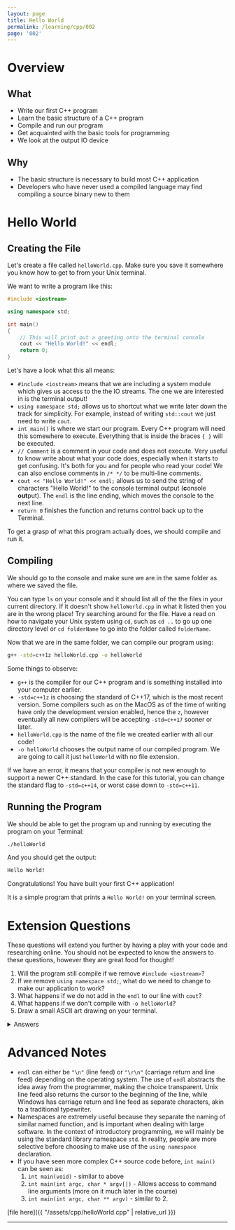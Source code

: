 ```yaml
---
layout: page
title: Hello World
permalink: /learning/cpp/002
page: '002'
---
```


# Overview
## What
- Write our first C++ program
- Learn the basic structure of a C++ program
- Compile and run our program
- Get acquainted with the basic tools for programming
- We look at the output IO device

## Why
- The basic structure is necessary to build most C++ application
- Developers who have never used a compiled language may find compiling a source binary new to them

# Hello World
## Creating the File
Let's create a file called `helloWorld.cpp`. Make sure you save it somewhere you know how to get to from your Unix terminal.

We want to write a program like this:

```cpp
#include <iostream>

using namespace std;

int main()
{
    // This will print out a greeting onto the terminal console
    cout << "Hello World!" << endl;
    return 0;
}
```

Let's have a look what this all means:

- `#include <iostream>` means that we are including a system module which gives us access to the the IO streams. The one we are interested in is the terminal output!
- `using namespace std;` allows us to shortcut what we write later down the track for simplicity. For example, instead of writing `std::cout` we just need to write `cout`.
- `int main()` is where we start our program. Every C++ program will need this somewhere to execute. Everything that is inside the braces `{ }` will be executed.
- `// Comment` is a comment in your code and does not execute. Very useful to know write about what your code does, especially when it starts to get confusing. It's both for you and for people who read your code! We can also enclose comments in `/* */` to be multi-line comments.
- `cout << "Hello World!" << endl;` allows us to send the string of characters "Hello World!" to the console terminal output (**c**onsole **out**put). The `endl` is the line ending, which moves the console to the next line.
- `return 0` finishes the function and returns control back up to the Terminal.

To get a grasp of what this program actually does, we should compile and run it.

## Compiling
We should go to the console and make sure we are in the same folder as where we saved the file.

You can type `ls` on your console and it should list all of the the files in your current directory. If it doesn't show `helloWorld.cpp` in what it listed then you are in the wrong place! Try searching around for the file. Have a read on how to navigate your Unix system using `cd`, such as `cd ..` to go up one directory level or `cd folderName` to go into the folder called `folderName`.

Now that we are in the same folder, we can compile our program using:
```bash
g++ -std=c++1z helloWorld.cpp -o helloWorld
```

Some things to observe:
- `g++` is the compiler for our C++ program and is something installed into your computer earlier.
- `-std=c++1z` is choosing the standard of C++17, which is the most recent version. Some compilers such as on the MacOS as of the time of writing have only the development version enabled, hence the `z`, however eventually all new compilers will be accepting `-std=c++17` sooner or later.
- `helloWorld.cpp` is the name of the file we created earlier with all our code!
- `-o helloWorld` chooses the output name of our compiled program. We are going to call it just `helloWorld` with no file extension.

If we have an error, it means that your compiler is not new enough to support a newer C++ standard. In the case for this tutorial, you can change the standard flag to `-std=c++14`, or worst case down to `-std=c++11`.

## Running the Program
We should be able to get the program up and running by executing the program on your Terminal:
```bash
./helloWorld
```
And you should get the output:
```bash
Hello World!
```

Congratulations! You have built your first C++ application!

It is a simple program that prints a `Hello World!` on your terminal screen.

# Extension Questions
These questions will extend you further by having a play with your code and researching online. You should not be expected to know the answers to these questions, however they are great food for thought!

1. Will the program still compile if we remove `#include <iostream>`?
2. If we remove `using namespace std;`, what do we need to change to make our application to work?
3. What happens if we do not add in the `endl` to our line with `cout`?
4. What happens if we don't compile with `-o helloWorld`?
5. Draw a small ASCII art drawing on your terminal.
<details>
<summary>Answers</summary>
<ol>
<li> No. Because we need it to access <code>cout</code>, which gives connection to your terminal screen, which is an IO device.</li>
<li> We need to change <code>cout</code> and <code>endl</code> to <code>std::cout</code> and <code>std::endl</code> respectively. The <code>using</code> tag allows us to omit the namespace.</li>
<li>The command line will continue directly on the same like as the printed statement, rather than on a new line which we are acustomed to.</li>
<li>The binary file will be given the default name <code>a.out</code>.</li>
<li>See <a href="/assets/cpp/printE.cpp">sample solution</a>. This one prints out a line at a time to show a large letter <code>E</code>. But can you do this in one line?</li>
</ol>
</details>

# Advanced Notes
- `endl` can either be `"\n"` (line feed) or `"\r\n"` (carriage return and line feed) depending on the operating system. The use of `endl` abstracts the idea away from the programmer, making the choice transparent. Unix line feed also returns the cursor to the beginning of the line, while Windows has carriage return and line feed as separate characters, akin to a traditional typewriter.
- Namespaces are extremely useful because they separate the naming of similar named function, and is important when dealing with large software. In the context of introductory programming, we will mainly be using the standard library namespace `std`. In reality, people are more selective before choosing to make use of the `using namespace` declaration.
- If you have seen more complex C++ source code before, `int main()` can be seen as:
    1. `int main(void)` - similar to above
    2. `int main(int argc, char * argv[])` - Allows access to command line arguments (more on it much later in the course)
    3. `int main(int argc, char ** argv)` - similar to 2.


[file here]({{ "/assets/cpp/helloWorld.cpp" | relative_url }})
<hr><br>

